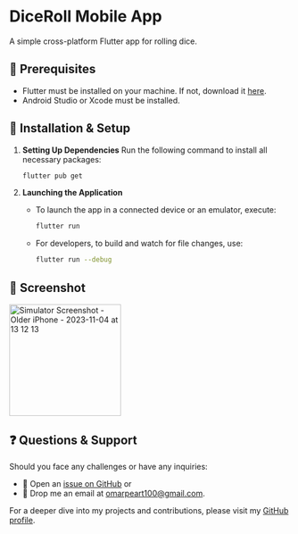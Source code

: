 # DiceRoll Mobile App

A simple cross-platform Flutter app for rolling dice.

## 📌 Prerequisites
- Flutter must be installed on your machine. If not, download it [here](https://docs.flutter.dev/get-started/install).
- Android Studio or Xcode must be installed.

## 🚀 Installation & Setup

1. **Setting Up Dependencies**
   Run the following command to install all necessary packages:
    ```bash 
    flutter pub get
    ```

2. **Launching the Application**
   - To launch the app in a connected device or an emulator, execute:
       ```bash 
       flutter run
       ```

   - For developers, to build and watch for file changes, use:
       ```bash 
       flutter run --debug
       ```

## 📸 Screenshot

<img src="https://github.com/omarx/DiceRoll-Mobile-App/assets/4944767/e018f54b-d85c-4760-a651-e31a9ab6915c" alt="Simulator Screenshot - Older iPhone - 2023-11-04 at 13 12 13" width="200"/>

## ❓ Questions & Support

Should you face any challenges or have any inquiries:
- 📮 Open an [issue on GitHub](#) or
- 📩 Drop me an email at [omarpeart100@gmail.com](mailto:omarpeart100@gmail.com).

For a deeper dive into my projects and contributions, please visit my [GitHub profile](https://github.com/omarx/).

